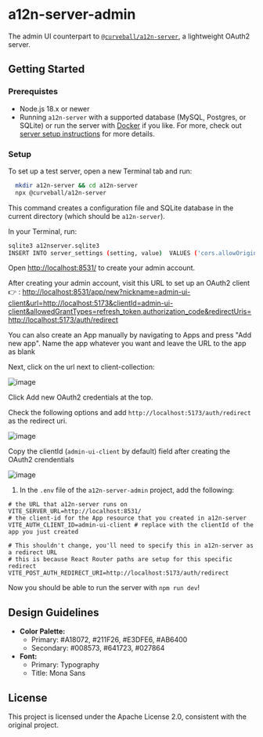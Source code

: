 # a12n-server-admin

The admin UI counterpart to [`@curveball/a12n-server`](https://github.com/curveball/a12n-server), a lightweight OAuth2 server.

## Getting Started

### Prerequistes

- Node.js 18.x or newer
- Running `a12n-server` with a supported database (MySQL, Postgres, or SQLite) or run the server with [Docker](https://github.com/curveball/a12n-server/blob/main/docs/getting-started.md#running-with-docker-compose) if you like.
  For more, check out [server setup instructions](https://github.com/curveball/a12n-server/blob/main/docs/getting-started.md) for more details.

### Setup

To set up a test server, open a new Terminal tab and run:

```sh
  mkdir a12n-server && cd a12n-server
  npx @curveball/a12n-server
```

This command creates a configuration file and SQLite database in the current directory (which should be `a12n-server`).

In your Terminal, run:

```sh
sqlite3 a12nserver.sqlite3
INSERT INTO server_settings (setting, value)  VALUES ('cors.allowOrigin', '["http://localhost:8531", "*"]');
```

Open [http://localhost:8531/](http://localhost:8531/) to create your admin account.

After creating your admin account, visit this URL to set up an OAuth2 client :point_right: : <http://localhost:8531/app/new?nickname=admin-ui-client&url=http://localhost:5173&clientId=admin-ui-client&allowedGrantTypes=refresh_token,authorization_code&redirectUris=http://localhost:5173/auth/redirect>

You can also create an App manually by navigating to Apps and press "Add new app". Name the app whatever you want and leave the URL to the app as blank

Next, click on the url next to client-collection:

![image](https://github.com/user-attachments/assets/27314f01-7bf3-408d-b062-794e93f52854)

Click Add new OAuth2 credentials at the top.

Check the following options and add `http://localhost:5173/auth/redirect` as the redirect uri.

![image](https://github.com/user-attachments/assets/1d1d51d8-ac48-4a29-9a25-24668cb9f780)

Copy the clientId (`admin-ui-client` by default) field after creating the OAuth2 crendentials

![image](https://github.com/user-attachments/assets/e96b05c3-e55b-43f4-9e58-bb55a734115f)

1. In the `.env` file of the `a12n-server-admin` project, add the following:

```
# the URL that a12n-server runs on
VITE_SERVER_URL=http://localhost:8531/
# the client-id for the App resource that you created in a12n-server
VITE_AUTH_CLIENT_ID=admin-ui-client # replace with the clientId of the app you just created

# This shouldn't change, you'll need to specify this in a12n-server as a redirect URL
# this is because React Router paths are setup for this specific redirect
VITE_POST_AUTH_REDIRECT_URI=http://localhost:5173/auth/redirect
```

Now you should be able to run the server with `npm run dev`!

## Design Guidelines

- **Color Palette:**
    - Primary: #A18072, #211F26, #E3DFE6, #AB6400
    - Secondary: #008573, #641723, #027864
- **Font:**
    - Primary: Typography
    - Title: Mona Sans

## License

This project is licensed under the Apache License 2.0, consistent with the original project.
